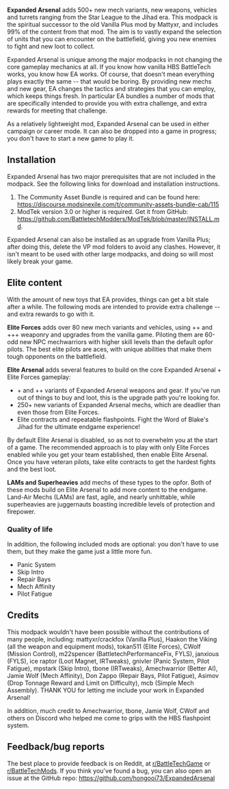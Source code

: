 **Expanded Arsenal** adds 500+ new mech variants, new weapons, vehicles and turrets ranging from the Star League to the Jihad era. This modpack is the spiritual successor to the old Vanilla Plus mod by Mattyxr, and includes 99% of the content from that mod. The aim is to vastly expand the selection of units that you can encounter on the battlefield, giving you new enemies to fight and new loot to collect.

Expanded Arsenal is unique among the major modpacks in not changing the core gameplay mechanics at all. If you know how vanilla HBS BattleTech works, you know how EA works. Of course, that doesn't mean everything plays exactly the same -- that would be boring. By providing new mechs and new gear, EA changes the tactics and strategies that you can employ, which keeps things fresh. In particular EA bundles a number of mods that are specifically intended to provide you with extra challenge, and extra rewards for meeting that challenge.

As a relatively lightweight mod, Expanded Arsenal can be used in either campaign or career mode. It can also be dropped into a game in progress; you don't have to start a new game to play it.


## Installation

Expanded Arsenal has two major prerequisites that are not included in the modpack. See the following links for download and installation instructions.

1. The Community Asset Bundle is required and can be found here: https://discourse.modsinexile.com/t/community-assets-bundle-cab/115
2. ModTek version 3.0 or higher is required. Get it from GitHub: https://github.com/BattletechModders/ModTek/blob/master/INSTALL.md.

Expanded Arsenal can also be installed as an upgrade from Vanilla Plus; after doing this, delete the VP mod folders to avoid any clashes. However, it isn't meant to be used with other large modpacks, and doing so will most likely break your game.

## Elite content

With the amount of new toys that EA provides, things can get a bit stale after a while. The following mods are intended to provide extra challenge -- and extra rewards to go with it.

**Elite Forces** adds over 80 new mech variants and vehicles, using ++ and +++ weaponry and upgrades from the vanilla game. Piloting them are 60-odd new NPC mechwarriors with higher skill levels than the default opfor pilots. The best elite pilots are aces, with unique abilities that make them tough opponents on the battlefield.

**Elite Arsenal** adds several features to build on the core Expanded Arsenal + Elite Forces gameplay:
- \+ and ++ variants of Expanded Arsenal weapons and gear. If you've run out of things to buy and loot, this is the upgrade path you're looking for.
- 250+ new variants of Expanded Arsenal mechs, which are deadlier than even those from Elite Forces.
- Elite contracts and repeatable flashpoints. Fight the Word of Blake's Jihad for the ultimate endgame experience!

By default Elite Arsenal is disabled, so as not to overwhelm you at the start of a game. The recommended approach is to play with only Elite Forces enabled while you get your team established, then enable Elite Arsenal. Once you have veteran pilots, take elite contracts to get the hardest fights and the best loot.

**LAMs and Superheavies** add mechs of these types to the opfor. Both of these mods build on Elite Arsenal to add more content to the endgame. Land-Air Mechs (LAMs) are fast, agile, and nearly unhittable, while superheavies are juggernauts boasting incredible levels of protection and firepower.

### Quality of life

In addition, the following included mods are optional: you don't have to use them, but they make the game just a little more fun.

- Panic System
- Skip Intro
- Repair Bays
- Mech Affinity
- Pilot Fatigue

## Credits

This modpack wouldn't have been possible without the contributions of many people, including: mattyxr/crackfox (Vanilla Plus), Haakon the Viking (all the weapon and equipment mods), tokan511 (Elite Forces), CWolf (Mission Control), m22spencer (BattletechPerformanceFix, FYLS), janxious (FYLS), ice raptor (Loot Magnet, IRTweaks), gnivler (Panic System, Pilot Fatigue), mpstark (Skip Intro), tbone (IRTweaks), Amechwarrior (Better AI), Jamie Wolf (Mech Affinity), Don Zappo (Repair Bays, Pilot Fatigue), Asimov (Drop Tonnage Reward and Limit on Difficulty), mcb (Simple Mech Assembly). THANK YOU for letting me include your work in Expanded Arsenal!

In addition, much credit to Amechwarrior, tbone, Jamie Wolf, CWolf and others on Discord who helped me come to grips with the HBS flashpoint system.

## Feedback/bug reports

The best place to provide feedback is on Reddit, at [r/BattleTechGame](https://reddit.com/r/BattleTechGame/) or [r/BattleTechMods](https://www.reddit.com/r/BattleTechMods/). If you think you've found a bug, you can also open an issue at the GitHub repo: https://github.com/hongooi73/ExpandedArsenal